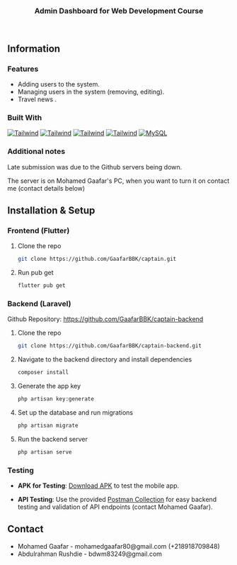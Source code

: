 <a id="readme-top"></a>









<br />
<div align="center">
  

<h3 align="center">Admin Dashboard for Web Development Course</h3>

  <p align="center">
    <br />
  
  </p>
</div>




## Information


### Features
<ul>
<li>Adding users to the system.</li>
<li>Managing users in the system (removing, editing).</li>
<li>Travel news .</li>
</ul>


### Built With
[![Tailwind][TailwindCSS]][Tailwind-url]
[![Tailwind][TailwindCSS]][Tailwind-url]
[![Tailwind][TailwindCSS]][Tailwind-url]
[![Tailwind][TailwindCSS]][Tailwind-url]
[![MySQL][MySQL.com]][MySQL-url]




 

### Additional notes
Late submission was due to the Github servers being down.

The server is on Mohamed Gaafar's PC, when you want to turn it on contact me (contact details below)





## Installation & Setup

### Frontend (Flutter)

1. Clone the repo

   
   ```sh
   git clone https://github.com/GaafarBBK/captain.git
   ```


2. Run pub get
   ```sh
   flutter pub get
   ```

### Backend (Laravel)

Github Repository: https://github.com/GaafarBBK/captain-backend

1. Clone the repo

   
   ```sh
   git clone https://github.com/GaafarBBK/captain-backend.git
   ```


2. Navigate to the backend directory and install dependencies
   ```sh
   composer install
   ```

   
3. Generate the app key
   ```sh
   php artisan key:generate
   ```

4. Set up the database and run migrations
   ```sh
   php artisan migrate
   ```

5. Run the backend server
   ```sh
   php artisan serve
   ```



   
### Testing

- **APK for Testing**: [Download APK](./flutter-apk/app-release.apk) to test the mobile app.
  
- **API Testing**: Use the provided [Postman Collection](./postman/Captain.postman_collection.json) for easy backend testing and validation of API endpoints (contact Mohamed Gaafar).








## Contact

<ul>
  <li>Mohamed Gaafar - mohamedgaafar80@gmail.com (+218918709848)</li>
  <li>Abdulrahman Rushdie - bdwm83249@gmail.com</li>

</ul>



[TailwindCSS]: https://img.shields.io/badge/Tailwind_CSS-38B2AC?style=for-the-badge&logo=tailwind-css&logoColor=white
[Tailwind-url]: https://tailwindcss.com/


[SQLite.org]: https://img.shields.io/badge/Sqlite-003B57?style=for-the-badge&logo=sqlite&logoColor=white
[SQLite-url]: https://www.sqlite.org/

[JWT-Auth]: https://img.shields.io/badge/JWT-000000?style=for-the-badge&logo=JSON%20web%20tokens&logoColor=white
[JWT-Auth-url]: https://jwt-auth.readthedocs.io/en/develop/

[MySQL.com]: https://img.shields.io/badge/MySQL-005C84?style=for-the-badge&logo=mysql&logoColor=white
[MySQL-url]: https://www.mysql.com/

[Flutter.dev]: https://img.shields.io/badge/Flutter-02569B?style=for-the-badge&logo=flutter&logoColor=white
[Flutter.dev-url]: https://flutter.dev/



